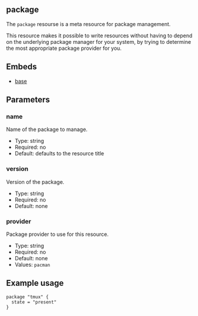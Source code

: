 ## package

The `package` resourse is a meta resource for package management.

This resource makes it possible to write resources without having to
depend on the underlying package manager for your system, by trying to
determine the most appropriate package provider for you.

## Embeds

* [base](base.md)

## Parameters

### name

Name of the package to manage.

* Type: string
* Required: no
* Default: defaults to the resource title

### version

Version of the package.

* Type: string
* Required: no
* Default: none

### provider

Package provider to use for this resource.

* Type: string
* Required: no
* Default: none
* Values: `pacman`

## Example usage

```hcl
package "tmux" {
  state = "present"
}
```
